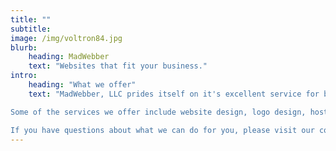 ```yaml
---
title: ""
subtitle: 
image: /img/voltron84.jpg
blurb:
    heading: MadWebber
    text: "Websites that fit your business."
intro:
    heading: "What we offer"
    text: "MadWebber, LLC prides itself on it's excellent service for businesses that need quality web service at affordable prices.

Some of the services we offer include website design, logo design, hosting, maintenance (hourly or contractual), as well as custom shopping cart creation.

If you have questions about what we can do for you, please visit our contact page."
---
```


